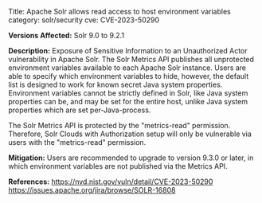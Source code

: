 Title: Apache Solr allows read access to host environment variables
category: solr/security
cve: CVE-2023-50290

**Versions Affected:**
Solr 9.0 to 9.2.1

**Description:**
Exposure of Sensitive Information to an Unauthorized Actor vulnerability in Apache Solr.
The Solr Metrics API publishes all unprotected environment variables available to each Apache Solr instance.
Users are able to specify which environment variables to hide, however, the default list is designed to work for known secret Java system properties.
Environment variables cannot be strictly defined in Solr, like Java system properties can be, and may be set for the entire host, unlike Java system properties which are set per-Java-process.

The Solr Metrics API is protected by the "metrics-read" permission.
Therefore, Solr Clouds with Authorization setup will only be vulnerable via users with the "metrics-read" permission.

**Mitigation:**
Users are recommended to upgrade to version 9.3.0 or later, in which environment variables are not published via the Metrics API.

**References:**
https://nvd.nist.gov/vuln/detail/CVE-2023-50290
https://issues.apache.org/jira/browse/SOLR-16808
